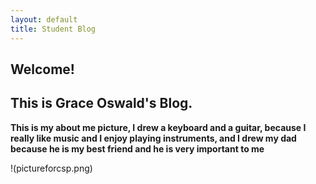 ```yaml
---
layout: default
title: Student Blog
---
```




## Welcome!
## This is Grace Oswald's Blog.



**This is my about me picture, I drew a keyboard and a guitar, because I really like music and I enjoy playing instruments, and I drew my dad because he is my best friend and he is very important to me**


!(pictureforcsp.png)